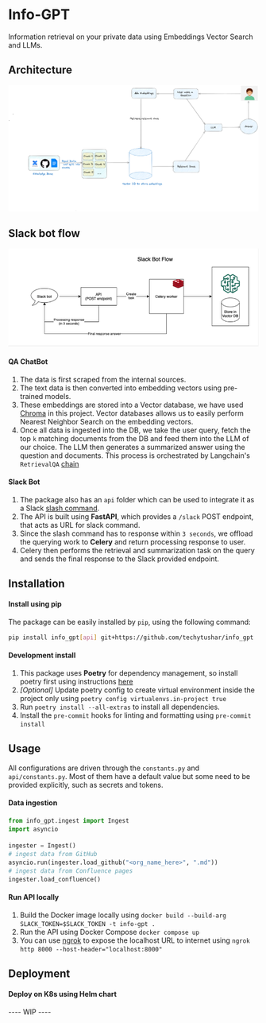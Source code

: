 # Info-GPT

Information retrieval on your private data using Embeddings Vector Search and LLMs.


## Architecture

![image description](assets/peak-genie.png)

## Slack bot flow
![image description](assets/slack-bot-flow.png)

#### QA ChatBot

1. The data is first scraped from the internal sources.
2. The text data is then converted into embedding vectors using pre-trained models.
3. These embeddings are stored into a Vector database, we have used [Chroma](https://www.trychroma.com/) in this project. Vector databases allows us to easily perform Nearest Neighbor Search on the embedding vectors.
4. Once all data is ingested into the DB, we take the user query, fetch the top `k` matching documents from the DB and feed them into the LLM of our choice. The LLM then generates a summarized answer using the question and documents. This process is orchestrated by Langchain's `RetrievalQA` [chain](https://python.langchain.com/en/latest/modules/chains/index_examples/vector_db_qa.html)

#### Slack Bot

1. The package also has an `api` folder which can be used to integrate it as a Slack [slash command](https://api.slack.com/interactivity/slash-commands).
2. The API is built using **FastAPI**, which provides a `/slack` POST endpoint, that acts as URL for slack command.
3. Since the slash command has to response within `3 seconds`, we offload the querying work to **Celery** and return processing response to user.
4. Celery then performs the retrieval and summarization task on the query and sends the final response to the Slack provided endpoint.

## Installation

#### Install using pip

The package can be easily installed by `pip`, using the following command:

```bash
pip install info_gpt[api] git+https://github.com/techytushar/info_gpt
```

#### Development install

1. This package uses **Poetry** for dependency management, so install poetry first using instructions [here](https://python-poetry.org/docs/#installation)
2. *[Optional]* Update poetry config to create virtual environment inside the project only using `poetry config virtualenvs.in-project true`
3. Run `poetry install --all-extras` to install all dependencies.
4. Install the `pre-commit` hooks for linting and formatting using `pre-commit install`

## Usage

All configurations are driven through the `constants.py` and `api/constants.py`. Most of them have a default value but some need to be provided explicitly, such as secrets and tokens.
#### Data ingestion
```python
from info_gpt.ingest import Ingest
import asyncio

ingester = Ingest()
# ingest data from GitHub
asyncio.run(ingester.load_github("<org_name_here>", ".md"))
# ingest data from Confluence pages
ingester.load_confluence()
```

#### Run API locally
1. Build the Docker image locally using `docker build --build-arg SLACK_TOKEN=$SLACK_TOKEN -t info-gpt .`
2. Run the API using Docker Compose `docker compose up`
3. You can use [ngrok](https://ngrok.com/) to expose the localhost URL to internet using `ngrok http 8000 --host-header="localhost:8000"`

## Deployment

#### Deploy on K8s using Helm chart
---- WIP ----
